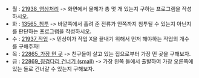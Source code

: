 - 월 : [21938_영상처리](https://www.acmicpc.net/problem/21938) -> 화면에서 물체가 총 몇 개 있는지 구하는 프로그램을 작성하시오.
- 화 : [13565_침투](https://www.acmicpc.net/problem/13565) -> 바깥쪽에서 흘려 준 전류가 안쪽까지 침투될 수 있는지 아닌지를 판단하는 프로그램을 작성하시오.
- 수 : [21937_작업](https://www.acmicpc.net/problem/21937) -> 민상이가 작업 X을 끝내기 위해서 먼저 해야하는 작업의 개수를 구해주자!
- 목 : [22865_가장 먼 곳](https://www.acmicpc.net/problem/22865) -> 친구들이 살고 있는 집으로부터 가장 먼 곳을 구해보자.
- 금 : [22869_징검다리 건너기 (small)](https://www.acmicpc.net/problem/22869) -> 가장 왼쪽 돌에서 출발하여 가장 오른쪽에 있는 돌로 건너갈 수 있는지 구해보자.

<!-- [2178_미로 탐색](https://www.acmicpc.net/problem/2178) -> (1, 1)에서 출발하여 (N, M)의 위치로 이동할 때 지나야 하는 최소의 칸 수를 구하는 프로그램을 작성하시오. -->
